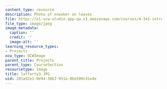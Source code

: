 ```yaml
---
content_type: resource
description: Photo of sneaker on leaves
file: https://ol-ocw-studio-app-qa.s3.amazonaws.com/courses/4-341-introduction-to-photography-fall-2002/101a92e10e9438b3951a06e500c41e4e_lafferty3.JPG
file_type: image/jpeg
image_metadata:
  caption: ''
  credit: ''
  image-alt: ''
learning_resource_types:
- Projects
ocw_type: OCWImage
parent_title: Projects
parent_type: CourseSection
resourcetype: Image
title: lafferty3.JPG
uid: 101a92e1-0e94-38b3-951a-06e500c41e4e
---
```

